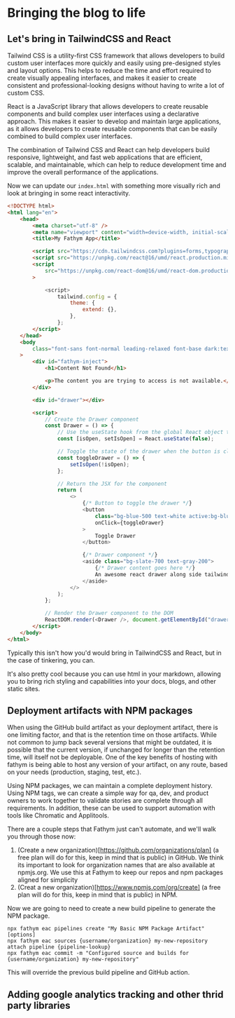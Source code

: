 # Bringing the blog to life

## Let's bring in TailwindCSS and React

Tailwind CSS is a utility-first CSS framework that allows developers to build custom user interfaces more quickly and easily using pre-designed styles and layout options. This helps to reduce the time and effort required to create visually appealing interfaces, and makes it easier to create consistent and professional-looking designs without having to write a lot of custom CSS.

React is a JavaScript library that allows developers to create reusable components and build complex user interfaces using a declarative approach. This makes it easier to develop and maintain large applications, as it allows developers to create reusable components that can be easily combined to build complex user interfaces.

The combination of Tailwind CSS and React can help developers build responsive, lightweight, and fast web applications that are efficient, scalable, and maintainable, which can help to reduce development time and improve the overall performance of the applications.

Now we can update our `index.html` with something more visually rich and look at bringing in some react interactivity.

```html
<!DOCTYPE html>
<html lang="en">
    <head>
        <meta charset="utf-8" />
        <meta name="viewport" content="width=device-width, initial-scale=1" />
        <title>My Fathym App</title>

        <script src="https://cdn.tailwindcss.com?plugins=forms,typography,aspect-ratio,line-clamp"></script>
        <script src="https://unpkg.com/react@16/umd/react.production.min.js"></script>
        <script
            src="https://unpkg.com/react-dom@16/umd/react-dom.production.min.js"
        >

            <script>
                tailwind.config = {
                    theme: {
                        extend: {},
                    },
                };
        </script>
    </head>
    <body
        class="font-sans font-normal leading-relaxed font-base dark:text-gray-100 text-gray-800 prose dark"
    >
        <div id="fathym-inject">
            <h1>Content Not Found</h1>

            <p>The content you are trying to access is not available.</p>
        </div>

        <div id="drawer"></div>

        <script>
            // Create the Drawer component
            const Drawer = () => {
                // Use the useState hook from the global React object to store the state of the drawer
                const [isOpen, setIsOpen] = React.useState(false);

                // Toggle the state of the drawer when the button is clicked
                const toggleDrawer = () => {
                    setIsOpen(!isOpen);
                };

                // Return the JSX for the component
                return (
                    <>
                        {/* Button to toggle the drawer */}
                        <button
                            class="bg-blue-500 text-white active:bg-blue-600 font-bold uppercase text-xs px-4 py-2 rounded shadow hover:shadow-md outline-none focus:outline-none mr-1 mb-1 ease-linear transition-all duration-150"
                            onClick={toggleDrawer}
                        >
                            Toggle Drawer
                        </button>

                        {/* Drawer component */}
                        <aside class="bg-slate-700 text-gray-200">
                            {/* Drawer content goes here */}
                            An awesome react drawer along side tailwind
                        </aside>
                    </>
                );
            };

            // Render the Drawer component to the DOM
            ReactDOM.render(<Drawer />, document.getElementById("drawer"));
        </script>
    </body>
</html>
```

Typically this isn't how you'd would bring in TailwindCSS and React, but in the case of tinkering, you can.

It's also pretty cool because you can use html in your markdown, allowing you to bring rich styling and capabilities into your docs, blogs, and other static sites.

## Deployment artifacts with NPM packages

When using the GitHub build artifact as your deployment artifact, there is one limiting factor, and that is the retention time on those artifacts. While not common to jump back several versions that might be outdated, it is possible that the current version, if unchanged for longer than the retention time, will itself not be deployable. One of the key benefits of hosting with fathym is being able to host any version of your artifact, on any route, based on your needs (production, staging, test, etc.).

Using NPM packages, we can maintain a complete deployment history. Using NPM tags, we can create a simple way for qa, dev, and product owners to work together to validate stories are complete through all requirements. In addition, these can be used to support automation with tools like Chromatic and Applitools.

There are a couple steps that Fathym just can't automate, and we'll walk you through those now:

1. (Create a new organization)[https://github.com/organizations/plan] (a free plan will do for this, keep in mind that is public) in GitHub. We think its important to look for organization names that are also available at npmjs.org. We use this at Fathym to keep our repos and npm packages aligned for simplicity
2. (Creat a new organization)[https://www.npmjs.com/org/create] (a free plan will do for this, keep in mind that is public) in NPM.

Now we are going to need to create a new build pipeline to generate the NPM package.

```cli
npx fathym eac pipelines create "My Basic NPM Package Artifact" [options]
npx fathym eac sources {username/organization} my-new-repository attach pipeline {pipeline-lookup}
npx fathym eac commit -m "Configured source and builds for {username/organization} my-new-repository"
```

This will override the previous build pipeline and GitHub action.

## Adding google analytics tracking and other thrid party libraries
